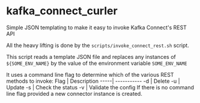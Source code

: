 # kafka_connect_curler
Simple JSON templating to make it easy to invoke Kafka Connect's REST API

All the heavy lifting is done by the `scripts/invoke_connect_rest.sh` script.

This script reads a template JSON file and replaces any instances of `${SOME_ENV_NAME}` by the value of the
 environment variable `SOME_ENV_NAME`
 
It uses a command line flag to determine which of the various REST methods to invoke:
Flag | Description
-----| -----------
-d | Delete
-u | Update
-s | Check the status
-v | Validate the config
If there is no command line flag provided a new connector instance is created.


